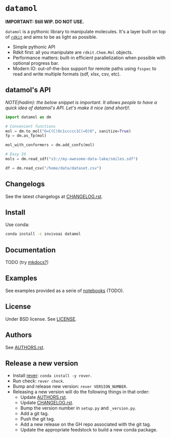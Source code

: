 # `datamol`

**IMPORTANT: Still WIP. DO NOT USE.**

`datamol` is a pythonic library to manipulate molecules. It's a layer built on top of [`rdkit`](https://www.rdkit.org/) and aims to be as light as possible.

- Simple pythonic API
- Rdkit first: all you manipulate are `rdkit.Chem.Mol` objects.
- Performance matters: built-in efficient parallelization when possible with optional progress bar.
- Modern IO: out-of-the-box support for remote paths using `fsspec` to read and write multiple formats (sdf, xlsx, csv, etc).

## datamol's API

_NOTE(hadim): the below snippet is important. It allows people to have a quick idea of datamol's API. Let's make it nice (and short)!._

```python
import datamol as dm

# Convenient functions
mol = dm.to_mol("O=C(C)Oc1ccccc1C(=O)O", sanitize=True)
fp = dm.as_fp(mol)

mol_with_conformers = dm.add_confs(mol)

# Easy IO
mols = dm.read_sdf("s3://my-awesome-data-lake/smiles.sdf")

df = dm.read_csv("/home/data/dataset.csv")
```

## Changelogs

See the latest changelogs at [CHANGELOG.rst](./CHANGELOG.rst).

## Install

Use conda:

```bash
conda install -c invivoai datamol
```

## Documentation

TODO (try [mkdocs?](https://www.mkdocs.org/))

## Examples

See examples provided as a serie of [notebooks](./notebooks) (TODO).

## License

Under BSD license. See [LICENSE](LICENSE).

## Authors

See [AUTHORS.rst](./AUTHORS.rst).

## Release a new version

- Install [rever](https://regro.github.io/rever-docs): `conda install -y rever`.
- Run check: `rever check`.
- Bump and release new version: `rever VERSION_NUMBER`.
- Releasing a new version will do the following things in that order:
  - Update [AUTHORS.rst](./AUTHORS.rst).
  - Update [CHANGELOG.rst](./CHANGELOG.rst).
  - Bump the version number in `setup.py` and `_version.py`.
  - Add a git tag.
  - Push the git tag.
  - Add a new release on the GH repo associated with the git tag.
  - Update the appropriate feedstock to build a new conda package.
